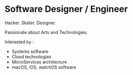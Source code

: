 # Software Designer / Engineer

Hacker. Skater. Designer.

Passionate about Arts and Technologies.

Interested by :
- Systems software
- Cloud technologies
- MicroServices architecture
- macOS, iOS, watchOS software

<!--
**AtlasRW/AtlasRW** is a ✨ _special_ ✨ repository because its `README.md` (this file) appears on your GitHub profile.

Here are some ideas to get you started:

- 🔭 I’m currently working on ...
- 🌱 I’m currently learning ...
- 👯 I’m looking to collaborate on ...
- 🤔 I’m looking for help with ...
- 💬 Ask me about ...
- 📫 How to reach me: ...
- 😄 Pronouns: ...
- ⚡ Fun fact: ...
-->
